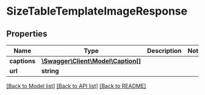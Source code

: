 # SizeTableTemplateImageResponse

## Properties
Name | Type | Description | Notes
------------ | ------------- | ------------- | -------------
**captions** | [**\Swagger\Client\Model\Caption[]**](Caption.md) |  | 
**url** | **string** |  | 

[[Back to Model list]](../../README.md#documentation-for-models) [[Back to API list]](../../README.md#documentation-for-api-endpoints) [[Back to README]](../../README.md)

